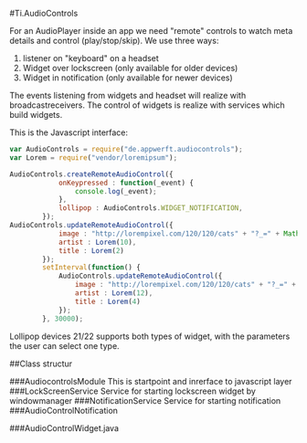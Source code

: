 #Ti.AudioControls

For an AudioPlayer inside an app we need "remote" controls to watch meta details and control (play/stop/skip).
We use three ways:

1. listener on "keyboard" on a headset
2. Widget over lockscreen (only available for older devices)
3. Widget in notification (only available for newer devices)

The events listening from widgets and headset will realize with broadcastreceivers. The control of widgets is realize with services which build widgets.

This is the Javascript interface:

```javascript
var AudioControls = require("de.appwerft.audiocontrols");
var Lorem = require("vendor/loremipsum");

AudioControls.createRemoteAudioControl({
			onKeypressed : function(_event) {
				console.log(_event);
			},
			lollipop : AudioControls.WIDGET_NOTIFICATION,
		});
AudioControls.updateRemoteAudioControl({
			image : "http://lorempixel.com/120/120/cats" + "?_=" + Math.random(),
			artist : Lorem(10),
			title : Lorem(2)
		});
		setInterval(function() {
			AudioControls.updateRemoteAudioControl({
				image : "http://lorempixel.com/120/120/cats" + "?_=" + Math.random(),
				artist : Lorem(12),
				title : Lorem(4)
			});
		}, 30000);
```

Lollipop devices 21/22 supports both types of widget, with the parameters the user can select one type.

##Class structur

###AudiocontrolsModule
This is startpoint and inrerface to javascript layer
###LockScreenService
Service for starting lockscreen widget by windowmanager
###NotificationService
Service for starting notification
###AudioControlNotification

###AudioControlWidget.java


